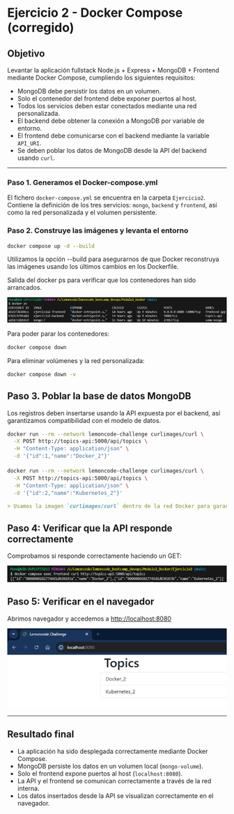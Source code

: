 # Ejercicio 2 - Docker Compose (corregido)

## Objetivo

Levantar la aplicación fullstack Node.js + Express + MongoDB + Frontend mediante Docker Compose, cumpliendo los siguientes requisitos:

- MongoDB debe persistir los datos en un volumen.
- Solo el contenedor del frontend debe exponer puertos al host.
- Todos los servicios deben estar conectados mediante una red personalizada.
- El backend debe obtener la conexión a MongoDB por variable de entorno.
- El frontend debe comunicarse con el backend mediante la variable `API_URI`.
- Se deben poblar los datos de MongoDB desde la API del backend usando `curl`.

---

### Paso 1. Generamos el Docker-compose.yml

El fichero `docker-compose.yml` se encuentra en la carpeta `Ejercicio2`. Contiene la definición de los tres servicios: `mongo`, `backend` y `frontend`, así como la red personalizada y el volumen persistente.

### Paso 2. Construye las imágenes y levanta el entorno

```bash
docker compose up -d --build
 ```

Utilizamos la opción --build para asegurarnos de que Docker reconstruya las imágenes usando los últimos cambios en los Dockerfile.

Salida del docker ps para verificar que los contenedores han sido arrancados.

![docker ps](./Captura%20Docker%20ps.png)

Para poder parar los contenedores:

```bash
docker compose down
 ```

Para eliminar volúmenes y la red personalizada:

```bash
docker compose down -v
```

## Paso 3. Poblar la base de datos MongoDB

Los registros deben insertarse usando la API expuesta por el backend, así garantizamos compatibilidad con el modelo de datos.

```bash
docker run --rm --network lemoncode-challenge curlimages/curl \
  -X POST http://topics-api:5000/api/topics \
  -H "Content-Type: application/json" \
  -d '{"id":1,"name":"Docker_2"}'

docker run --rm --network lemoncode-challenge curlimages/curl \
  -X POST http://topics-api:5000/api/topics \
  -H "Content-Type: application/json" \
  -d '{"id":2,"name":"Kubernetes_2"}'
  ```

  ```md
> Usamos la imagen `curlimages/curl` dentro de la red Docker para garantizar que el contenedor `topics-api` sea accesible desde dentro del entorno Docker Compose.
```

## Paso 4: Verificar que la API responde correctamente

Comprobamos si responde correctamente haciendo un GET:

![Listar topics](Captura%20Listar_Topics.png)

## Paso 5: Verificar en el navegador

Abrimos navegador y accedemos a [http://localhost:8080](http://localhost:8080)

![Navegadir topics](Captura%20Navegador_Topics.png)

---

## Resultado final

- La aplicación ha sido desplegada correctamente mediante Docker Compose.
- MongoDB persiste los datos en un volumen local (`mongo-volume`).
- Solo el frontend expone puertos al host (`localhost:8080`).
- La API y el frontend se comunican correctamente a través de la red interna.
- Los datos insertados desde la API se visualizan correctamente en el navegador.

